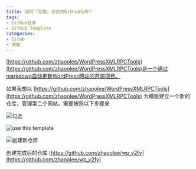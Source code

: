 ```yaml
---
title: 如何「克隆」自己的Github仓库?
tags: 
- Github仓库
- Github Template
categories:
- Gitub
- 博客
---
```


[https://github.com/zhaoolee/WordPressXMLRPCTools](https://github.com/zhaoolee/WordPressXMLRPCTools)是一个通过markdown自动更新WordPress网站的开源项目。


如果我想以 [https://github.com/zhaoolee/WordPressXMLRPCTools](https://github.com/zhaoolee/WordPressXMLRPCTools) 为模版建立一个新的仓库，管理第二个网站，需要按照以下步骤来



![勾选](https://cdn.fangyuanxiaozhan.com/assets/1614765395048PAK6ShKJ.png)



![use this template](https://cdn.fangyuanxiaozhan.com/assets/1614765299379dMeKBGpG.png)



![创建新仓库](https://cdn.fangyuanxiaozhan.com/assets/1614765269532bi4pFtt2.png)





创建完成后的仓库 [https://github.com/zhaoolee/wp_v2fy](https://github.com/zhaoolee/wp_v2fy)

